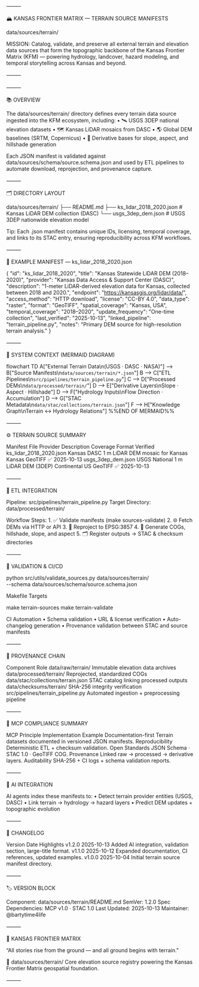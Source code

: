 
⸻

🏔️ KANSAS FRONTIER MATRIX — TERRAIN SOURCE MANIFESTS

data/sources/terrain/

MISSION: Catalog, validate, and preserve all external terrain and elevation data sources that form the topographic backbone of the Kansas Frontier Matrix (KFM) — powering hydrology, landcover, hazard modeling, and temporal storytelling across Kansas and beyond.

⸻



⸻

📚 OVERVIEW

The data/sources/terrain/ directory defines every terrain data source ingested into the KFM ecosystem, including:
	•	🛰️ USGS 3DEP national elevation datasets
	•	🗺️ Kansas LiDAR mosaics from DASC
	•	🌎 Global DEM baselines (SRTM, Copernicus)
	•	🧭 Derivative bases for slope, aspect, and hillshade generation

Each JSON manifest is validated against data/sources/schema/source.schema.json
and used by ETL pipelines to automate download, reprojection, and provenance capture.

⸻

🗂️ DIRECTORY LAYOUT

data/sources/terrain/
├── README.md
├── ks_lidar_2018_2020.json        # Kansas LiDAR DEM collection (DASC)
└── usgs_3dep_dem.json             # USGS 3DEP nationwide elevation model

Tip: Each .json manifest contains unique IDs, licensing, temporal coverage, and links to its STAC entry, ensuring reproducibility across KFM workflows.

⸻

🧩 EXAMPLE MANIFEST — ks_lidar_2018_2020.json

{
  "id": "ks_lidar_2018_2020",
  "title": "Kansas Statewide LiDAR DEM (2018–2020)",
  "provider": "Kansas Data Access & Support Center (DASC)",
  "description": "1-meter LiDAR-derived elevation data for Kansas, collected between 2018 and 2020.",
  "endpoint": "https://kansasgis.org/lidar/data/",
  "access_method": "HTTP download",
  "license": "CC-BY 4.0",
  "data_type": "raster",
  "format": "GeoTIFF",
  "spatial_coverage": "Kansas, USA",
  "temporal_coverage": "2018–2020",
  "update_frequency": "One-time collection",
  "last_verified": "2025-10-13",
  "linked_pipeline": "terrain_pipeline.py",
  "notes": "Primary DEM source for high-resolution terrain analysis."
}


⸻

🧭 SYSTEM CONTEXT (MERMAID DIAGRAM)

flowchart TD
  A["External Terrain Data\n(USGS · DASC · NASA)"] --> B["Source Manifests\n`data/sources/terrain/*.json`"]
  B --> C["ETL Pipelines\n`src/pipelines/terrain_pipeline.py`"]
  C --> D["Processed DEMs\n`data/processed/terrain/`"]
  D --> E["Derivative Layers\nSlope · Aspect · Hillshade"]
  D --> F["Hydrology Inputs\nFlow Direction · Accumulation"]
  D --> G["STAC Metadata\n`data/stac/collections/terrain.json`"]
  F --> H["Knowledge Graph\nTerrain ↔ Hydrology Relations"]
%%END OF MERMAID%%


⸻

⚙️ TERRAIN SOURCE SUMMARY

Manifest File	Provider	Description	Coverage	Format	Verified
ks_lidar_2018_2020.json	Kansas DASC	1 m LiDAR DEM mosaic for Kansas	Kansas	GeoTIFF	✅ 2025-10-13
usgs_3dep_dem.json	USGS	National 1 m LiDAR DEM (3DEP)	Continental US	GeoTIFF	✅ 2025-10-13


⸻

🧾 ETL INTEGRATION

Pipeline: src/pipelines/terrain_pipeline.py
Target Directory: data/processed/terrain/

Workflow Steps:
	1.	✅ Validate manifests (make sources-validate)
	2.	🌐 Fetch DEMs via HTTP or API
	3.	📏 Reproject to EPSG:3857
	4.	🧮 Generate COGs, hillshade, slope, and aspect
	5.	🗂️ Register outputs → STAC & checksum directories

⸻

🧪 VALIDATION & CI/CD

python src/utils/validate_sources.py data/sources/terrain/ \
  --schema data/sources/schema/source.schema.json

Makefile Targets

make terrain-sources
make terrain-validate

CI Automation
	•	Schema validation
	•	URL & license verification
	•	Auto-changelog generation
	•	Provenance validation between STAC and source manifests

⸻

🧩 PROVENANCE CHAIN

Component	Role
data/raw/terrain/	Immutable elevation data archives
data/processed/terrain/	Reprojected, standardized COGs
data/stac/collections/terrain.json	STAC catalog linking processed outputs
data/checksums/terrain/	SHA-256 integrity verification
src/pipelines/terrain_pipeline.py	Automated ingestion + preprocessing pipeline


⸻

🧠 MCP COMPLIANCE SUMMARY

MCP Principle	Implementation Example
Documentation-first	Terrain datasets documented in versioned JSON manifests.
Reproducibility	Deterministic ETL + checksum validation.
Open Standards	JSON Schema · STAC 1.0 · GeoTIFF COG.
Provenance	Linked raw → processed → derivative layers.
Auditability	SHA-256 + CI logs + schema validation reports.


⸻

🤖 AI INTEGRATION

AI agents index these manifests to:
	•	Detect terrain provider entities (USGS, DASC)
	•	Link terrain → hydrology → hazard layers
	•	Predict DEM updates + topographic evolution

⸻

🧾 CHANGELOG

Version	Date	Highlights
v1.2.0	2025-10-13	Added AI integration, validation section, large-title format.
v1.1.0	2025-10-12	Expanded documentation, CI references, updated examples.
v1.0.0	2025-10-04	Initial terrain source manifest directory.


⸻

🏷️ VERSION BLOCK

Component: data/sources/terrain/README.md
SemVer: 1.2.0
Spec Dependencies: MCP v1.0 · STAC 1.0
Last Updated: 2025-10-13
Maintainer: @bartytime4life


⸻

💬 KANSAS FRONTIER MATRIX

“All stories rise from the ground — and all ground begins with terrain.”

📍 data/sources/terrain/
Core elevation source registry powering the Kansas Frontier Matrix geospatial foundation.

⸻